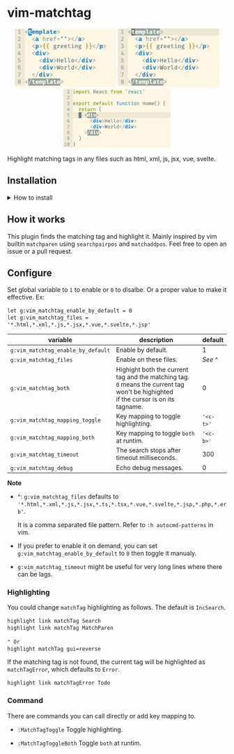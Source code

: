 # vim-matchtag

<p align="center">
<img alt="screenshot" src="https://raw.githubusercontent.com/leafOfTree/leafOfTree.github.io/master/vim_matchtag_single.png" height="135" />
<img alt="screenshot" src="https://raw.githubusercontent.com/leafOfTree/leafOfTree.github.io/master/vim_matchtag_both.png" height="135" />
<img alt="screenshot" src="https://raw.githubusercontent.com/leafOfTree/leafOfTree.github.io/master/vim_matchtag_both_react.png" height="135" />
</p>

Highlight matching tags in any files such as html, xml, js, jsx, vue, svelte.

## Installation

<details>
<summary><a>How to install</a></summary>

- [VundleVim][1]

        Plugin 'leafOfTree/vim-matchtag'

- [vim-pathogen][2]

        cd ~/.vim/bundle && \
        git clone https://github.com/leafOfTree/vim-matchtag --depth 1

- [vim-plug][3]

        Plug 'leafOfTree/vim-matchtag'

- Or manually, clone this plugin to `path/to/this_plugin`, and add it to `rtp` in vimrc

        set rtp+=path/to/this_plugin

<br />
</details>

## How it works

This plugin finds the matching tag and highlight it. Mainly inspired by vim builtin `matchparen` using `searchpairpos` and `matchaddpos`. Feel free to open an issue or a pull request.

## Configure

Set global variable to `1` to enable or `0` to disalbe. Or a proper value to make it effective. Ex:

```vim
let g:vim_matchtag_enable_by_default = 0
let g:vim_matchtag_files = '*.html,*.xml,*.js,*.jsx,*.vue,*.svelte,*.jsp'
```

| variable                           | description                                                | default   |
|------------------------------------|------------------------------------------------------------|-----------|
| `g:vim_matchtag_enable_by_default` | Enable by default.                                         | 1         |
| `g:vim_matchtag_files`             | Enable on these files.                                     | *See ^*   |
| `g:vim_matchtag_both`              | Highight both the current tag and the matching tag. <br>`0` means the current tag won't be highighted <br>if the cursor is on its tagname.| 0         |
| `g:vim_matchtag_mapping_toggle`    | Key mapping to toggle highlighting.                        | `'<c-t>'` |
| `g:vim_matchtag_mapping_both`      | Key mapping to toggle `both` at runtim.                    | `'<c-b>'` |
| `g:vim_matchtag_timeout`           | The search stops after timeout milliseconds.               | 300       |
| `g:vim_matchtag_debug`             | Echo debug messages.                                       | 0         |

**Note**

- ^: `g:vim_matchtag_files` defaults to `'*.html,*.xml,*.js,*.jsx,*.ts,*.tsx,*.vue,*.svelte,*.jsp,*.php,*.erb'`.

    It is a comma separated file pattern. Refer to `:h autocmd-patterns` in vim.

- If you prefer to enable it on demand, you can set `g:vim_matchtag_enable_by_default` to `0` then toggle it manualy.

- `g:vim_matchtag_timeout` might be useful for very long lines where there can be lags.

### Highlighting

You could change `matchTag` highlighting as follows. The default is `IncSearch`.

```vim
highlight link matchTag Search
highlight link matchTag MatchParen

" Or
highlight matchTag gui=reverse
```

If the matching tag is not found, the current tag will be highlighted as `matchTagError`, which defaults to `Error`.

```vim
highlight link matchTagError Todo
```

### Command

There are commands you can call directly or add key mapping to.

- `:MatchTagToggle` Toggle highlighting.

- `:MatchTagToggleBoth` Toggle `both` at runtim.

[1]: https://github.com/VundleVim/Vundle.vim
[2]: https://github.com/tpope/vim-pathogen
[3]: https://github.com/junegunn/vim-plug
